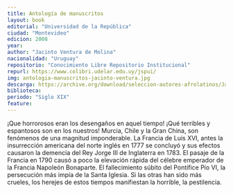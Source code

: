 ```yaml
---
title: Antología de manuscritos
layout: book
editorial: "Universidad de la República"
ciudad: "Montevideo"
edicion: 2008
year: 
author: "Jacinto Ventura de Molina"
nacionalidad: "Uruguay"
repositorio: "Conocimiento Libre Repositorio Institucional"
repurl: https://www.colibri.udelar.edu.uy/jspui/
img: antologia-manuscritos-jacinto-ventura.jpg
descarga: https://archive.org/download/seleccion-autores-afrolatinos/Jacinto%20Ventura%20de%20Molina.%20Antologia%20de%20Manuscritos.pdf
biblioteca: 
periodo: "Siglo XIX"
feature:
---
```

 

¡Que horrorosos eran los desengaños en aquel tiempo! ¡Qué terribles y espantosos son en los nuestros! Murcia, Chile y la Gran China, son fenómenos de una magnitud imponderable. La Francia de Luis XVI, antes la insurrección americana del norte inglés en 1777 se concluyó y sus efectos
causaron la demencia del Rey Jorge III de Inglaterra en 1783. El pasaje de la Francia en 1790 causó a poco la elevación rápida del célebre emperador de la Francia Napoleón Bonaparte. El fallecimiento súbito del Pontífice Pío VI, la persecución más impía de la Santa Iglesia. Si las otras han sido más crueles, los herejes de estos tiempos manifiestan la horrible, la pestilencia.